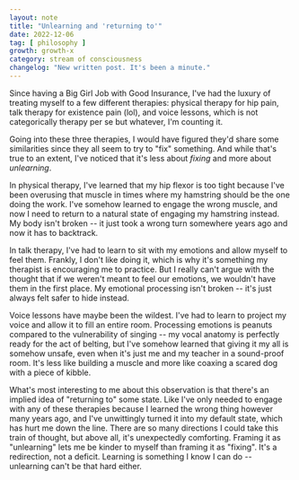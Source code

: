 ```yaml
---
layout: note
title: "Unlearning and 'returning to'"
date: 2022-12-06
tag: [ philosophy ]
growth: growth-x
category: stream of consciousness
changelog: "New written post. It's been a minute."
---
```


Since having a Big Girl Job with Good Insurance, I've had the luxury of treating myself to a few different therapies: physical therapy for hip pain, talk therapy for existence pain (lol), and voice lessons, which is not categorically therapy per se but whatever, I'm counting it.

Going into these three therapies, I would have figured they'd share some similarities since they all seem to try to "fix" something. And while that's true to an extent, I've noticed that it's less about _fixing_ and more about _unlearning_.

In physical therapy, I've learned that my hip flexor is too tight because I've been overusing that muscle in times where my hamstring should be the one doing the work. I've somehow learned to engage the wrong muscle, and now I need to return to a natural state of engaging my hamstring instead. My body isn't broken -- it just took a wrong turn somewhere years ago and now it has to backtrack.

In talk therapy, I've had to learn to sit with my emotions and allow myself to feel them. Frankly, I don't like doing it, which is why it's something my therapist is encouraging me to practice. But I really can't argue with the thought that if we weren't meant to feel our emotions, we wouldn't have them in the first place. My emotional processing isn't broken -- it's just always felt safer to hide instead.

Voice lessons have maybe been the wildest. I've had to learn to project my voice and allow it to fill an entire room. Processing emotions is peanuts compared to the vulnerability of singing -- my vocal anatomy is perfectly ready for the act of belting, but I've somehow learned that giving it my all is somehow unsafe, even when it's just me and my teacher in a sound-proof room. It's less like building a muscle and more like coaxing a scared dog with a piece of kibble.

What's most interesting to me about this observation is that there's an implied idea of "returning to" some state. Like I've only needed to engage with any of these therapies because I learned the wrong thing however many years ago, and I've unwittingly turned it into my default state, which has hurt me down the line. There are so many directions I could take this train of thought, but above all, it's unexpectedly comforting. Framing it as "unlearning" lets me be kinder to myself than framing it as "fixing". It's a redirection, not a deficit. Learning is something I know I can do -- unlearning can't be that hard either. 